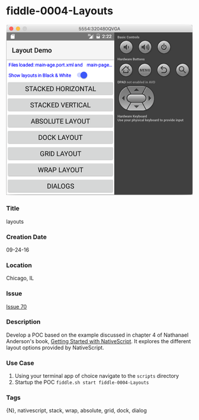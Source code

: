 fiddle-0004-Layouts
======

![Screenshot](screenshot.png)

### Title

layouts


### Creation Date

09-24-16


### Location

Chicago, IL


### Issue

[Issue 70](https://github.com/bradyhouse/house/issues/70)


### Description

Develop a POC based on the example discussed in chapter 4 of Nathanael Anderson's book,  [Getting Started with NativeScript](https://amzn.com/178588865X).  It explores the different layout options provided by NativeScript.


### Use Case

1.  Using your terminal app of choice navigate to the `scripts` directory
2.  Startup the POC `fiddle.sh start fiddle-0004-Layouts`


### Tags

{N}, nativescript, stack, wrap, absolute, grid, dock, dialog
